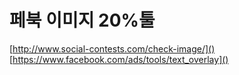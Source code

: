 # 페북 이미지 20%툴 
[http://www.social-contests.com/check-image/]()
[https://www.facebook.com/ads/tools/text_overlay]()